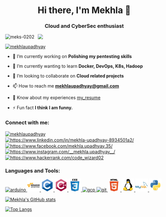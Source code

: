 <h1 align="center">Hi there, I'm Mekhla 👋</h1>
<h3 align="center">Cloud and CyberSec enthusiast</h3>

<img align = "right" src = "https://media.giphy.com/media/RbDKaczqWovIugyJmW/giphy.gif" width = "400" >

<p align="left"> <img src="https://komarev.com/ghpvc/?username=meks-0202&label=Profile%20views&color=0e75b6&style=flat" alt="meks-0202" /> </p>

<p align="left"> <a href="https://twitter.com/mekhlaupadhyay" target="blank"><img src="https://img.shields.io/twitter/follow/mekhlaupadhyay?logo=twitter&style=for-the-badge" alt="mekhlaupadhyay" /></a> </p>

- 🔭 I’m currently working on **Polishing my pentesting skills**

- 🌱 I’m currently wanting to learn **Docker, DevOps, K8s, Hadoop**

- 👯 I’m looking to collaborate on **Cloud related projects**

- 📫 How to reach me **mekhlaupadhyay@gmail.com**

- 📄 Know about my experiences [my_resume](https://drive.google.com/file/d/1qUGcZjIQuYk6GqWW_4M6LDhUNAYYOQdf/view?usp=sharing)

- ⚡ Fun fact **I think I am funny.**

<h3 align="left">Connect with me:</h3>
<p align="left">
<a href="https://twitter.com/mekhlaupadhyay" target="blank"><img align="center" src="https://raw.githubusercontent.com/rahuldkjain/github-profile-readme-generator/master/src/images/icons/Social/twitter.svg" alt="mekhlaupadhyay" height="30" width="40" /></a>
<a href="https://linkedin.com/in/https://www.linkedin.com/in/mekhla-upadhyay-8934501a2/" target="blank"><img align="center" src="https://raw.githubusercontent.com/rahuldkjain/github-profile-readme-generator/master/src/images/icons/Social/linked-in-alt.svg" alt="https://www.linkedin.com/in/mekhla-upadhyay-8934501a2/" height="30" width="40" /></a>
<a href="https://fb.com/https://www.facebook.com/mekhla.upadhyay.35/" target="blank"><img align="center" src="https://raw.githubusercontent.com/rahuldkjain/github-profile-readme-generator/master/src/images/icons/Social/facebook.svg" alt="https://www.facebook.com/mekhla.upadhyay.35/" height="30" width="40" /></a>
<a href="https://instagram.com/https://www.instagram.com/__mekhla.upadhyay__/" target="blank"><img align="center" src="https://raw.githubusercontent.com/rahuldkjain/github-profile-readme-generator/master/src/images/icons/Social/instagram.svg" alt="https://www.instagram.com/__mekhla.upadhyay__/" height="30" width="40" /></a>
<a href="https://www.hackerrank.com/https://www.hackerrank.com/code_wizard02" target="blank"><img align="center" src="https://raw.githubusercontent.com/rahuldkjain/github-profile-readme-generator/master/src/images/icons/Social/hackerrank.svg" alt="https://www.hackerrank.com/code_wizard02" height="30" width="40" /></a>
</p>

<h3 align="left">Languages and Tools:</h3>
<p align="left"> <a href="https://www.arduino.cc/" target="_blank"> <img src="https://cdn.worldvectorlogo.com/logos/arduino-1.svg" alt="arduino" width="40" height="40"/> </a> <a href="https://aws.amazon.com" target="_blank"> <img src="https://raw.githubusercontent.com/devicons/devicon/master/icons/amazonwebservices/amazonwebservices-original-wordmark.svg" alt="aws" width="40" height="40"/> </a> <a href="https://www.cprogramming.com/" target="_blank"> <img src="https://raw.githubusercontent.com/devicons/devicon/master/icons/c/c-original.svg" alt="c" width="40" height="40"/> </a> <a href="https://www.w3schools.com/cpp/" target="_blank"> <img src="https://raw.githubusercontent.com/devicons/devicon/master/icons/cplusplus/cplusplus-original.svg" alt="cplusplus" width="40" height="40"/> </a> <a href="https://www.w3schools.com/css/" target="_blank"> <img src="https://raw.githubusercontent.com/devicons/devicon/master/icons/css3/css3-original-wordmark.svg" alt="css3" width="40" height="40"/> </a> <a href="https://cloud.google.com" target="_blank"> <img src="https://www.vectorlogo.zone/logos/google_cloud/google_cloud-icon.svg" alt="gcp" width="40" height="40"/> </a> <a href="https://git-scm.com/" target="_blank"> <img src="https://www.vectorlogo.zone/logos/git-scm/git-scm-icon.svg" alt="git" width="40" height="40"/> </a> <a href="https://www.w3.org/html/" target="_blank"> <img src="https://raw.githubusercontent.com/devicons/devicon/master/icons/html5/html5-original-wordmark.svg" alt="html5" width="40" height="40"/> </a> <a href="https://www.linux.org/" target="_blank"> <img src="https://raw.githubusercontent.com/devicons/devicon/master/icons/linux/linux-original.svg" alt="linux" width="40" height="40"/> </a> <a href="https://www.mysql.com/" target="_blank"> <img src="https://raw.githubusercontent.com/devicons/devicon/master/icons/mysql/mysql-original-wordmark.svg" alt="mysql" width="40" height="40"/> </a> <a href="https://www.python.org" target="_blank"> <img src="https://raw.githubusercontent.com/devicons/devicon/master/icons/python/python-original.svg" alt="python" width="40" height="40"/> </a> </p>

<!--p><img align="left" src="https://github-readme-stats.vercel.app/api/top-langs?username=meks-0202&show_icons=true&locale=en&layout=compact" alt="meks-0202" /></p-->
<!--[![Mekhla's GitHub stats](https://github-readme-stats.vercel.app/api?username=meks-0202&show_icons=true&theme=radical)]-->
<!--[![Mekhla's GitHub stats](https://github-readme-stats.vercel.app/api?username=meks-0202&count_private=true&show_icons=true&theme=algolia&border_color=3369e7)](https://github.com/anuraghazra/github-readme-stats)

[![Top Langs](https://github-readme-stats.vercel.app/api/top-langs/?username=meks-0202&layout=compact&theme=algolia&border_color=3369e7)](https://github.com/anuraghazra/github-readme-stats)-->


[![Mekhla's GitHub stats](https://github-readme-stats.vercel.app/api?username=meks-0202&count_private=true&show_icons=true&theme=gotham&border_color=0E805F)](https://github.com/anuraghazra/github-readme-stats)

[![Top Langs](https://github-readme-stats.vercel.app/api/top-langs/?username=meks-0202&layout=compact&theme=gotham&border_color=0E805F)](https://github.com/anuraghazra/github-readme-stats)
<!--p>&nbsp;<img align="center" src="https://github-readme-stats.vercel.app/api?username=meks-0202&show_icons=true&locale=en" alt="meks-0202" /></p-->

